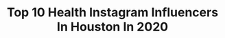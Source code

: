 ---
title: Top 10 Health Instagram Influencers In Houston In 2020
description: >-
  Find top health Instagram influencers in Houston in 2020. Most popular hashtags: #houston #health #lifestyle #covid19.
platform: Instagram
profiles:
  - username: "adventureswithsoso"
    fullname: >-
      ＳＯＰＨＩＡ • Houston Food Blogger
    location: "United States"
    followers: 3218
    engagement: 852
    commentsToLikes: 0.276426
    avatar: "https://scontent-lhr8-1.cdninstagram.com/v/t51.2885-19/s320x320/65314783_2355637664472018_1136114893850673152_n.jpg?_nc_ht=scontent-lhr8-1.cdninstagram.com&_nc_ohc=AJuY-jU4AGYAX-NkStd&oh=817b83d3a6b781684e686d48a0dc0c9d&oe=5EBAEE60"
    verified: false
    hashtags: "#satisfeed, #authentic, #japan, #seabream"
  - username: "damonbmartin"
    fullname: >-
      Transformation Coach
    location: "United States"
    followers: 9182
    engagement: 637
    commentsToLikes: 0.044719
    avatar: "https://scontent-ams4-1.cdninstagram.com/v/t51.2885-19/s320x320/38422279_524459284672404_1745778788483989504_n.jpg?_nc_ht=scontent-ams4-1.cdninstagram.com&_nc_ohc=eu1pzwUlYPsAX_t9UJc&oh=bc19a34f1c023a576326d055de4d20f5&oe=5E8A163B"
    verified: false
    hashtags: "#health, #fitspo, #wealth, #black"
  - username: "palmvisuals"
    fullname: >-
      A Cinematic Film Co.
    location: "United States"
    followers: 6437
    engagement: 759
    commentsToLikes: 0.021647
    avatar: "https://scontent-ams4-1.cdninstagram.com/v/t51.2885-19/s320x320/17125944_468055090192397_3487123469911457792_a.jpg?_nc_ht=scontent-ams4-1.cdninstagram.com&_nc_ohc=8pbE4-VagX4AX8e-NTq&oh=b94cd23f1a8314914034bf1762b588cd&oe=5EBD14BE"
    verified: false
    hashtags: "#houston, #luxurylife, #alllivesmatter, #videos"
  - username: "mdandersoncancercenter"
    fullname: >-
      MD Anderson Cancer Center
    location: "United States"
    followers: 41267
    engagement: 193
    commentsToLikes: 0.024729
    avatar: "https://scontent-ams4-1.cdninstagram.com/v/t51.2885-19/s320x320/13408914_1751770041708332_374453940_a.jpg?_nc_ht=scontent-ams4-1.cdninstagram.com&_nc_ohc=UigT5WdD_cwAX8hDiAT&oh=800e7164e8a862b909312dd923fcdeb3&oe=5EB3C198"
    verified: true
    hashtags: "#cancerfighter, #stomachcancer, #cancer, #handwashing"
  - username: "culturemaphou"
    fullname: >-
      CultureMap Houston
    location: "United States"
    followers: 72520
    engagement: 47
    commentsToLikes: 0.036079
    avatar: "https://scontent-ams4-1.cdninstagram.com/v/t51.2885-19/s150x150/12935068_1051065798287392_1559969393_a.jpg?_nc_ht=scontent-ams4-1.cdninstagram.com&_nc_ohc=6f2KGK3AiIMAX8fVE1R&oh=e6c9fe67f55f1e7077c19cc019e61a36&oe=5EB4EAC7"
    verified: false
    hashtags: "#breakingnews, #bartenders, #mobiushouston, #houstontexas"
  - username: "thelilyjang"
    fullname: >-
      Lily Jang
    location: "United States"
    followers: 27434
    engagement: 477
    commentsToLikes: 0.060891
    avatar: "https://scontent-lhr8-1.cdninstagram.com/v/t51.2885-19/s320x320/82566159_163837971612341_3911849276824616960_n.jpg?_nc_ht=scontent-lhr8-1.cdninstagram.com&_nc_ohc=lkZFDaht6AwAX-C795n&oh=6b1d275a0c4a2186c69a9e204d44b33e&oe=5EB9D149"
    verified: true
    hashtags: "#covidkindness, #memorialtakesfr2020, #riveroaks, #openhouse"
  - username: "nitajonez"
    fullname: >-
      PRETTY SAVAGE
    location: "United States"
    followers: 5282
    engagement: 519
    commentsToLikes: 0.117055
    avatar: "https://scontent-lhr8-1.cdninstagram.com/v/t51.2885-19/s320x320/54277390_593283627851899_6229342105655836672_n.jpg?_nc_ht=scontent-lhr8-1.cdninstagram.com&_nc_ohc=fjmI6DQ36AcAX8FLXUE&oh=f65aed9bba4c75f5ae055012e8bc0849&oe=5EBCC8D4"
    verified: false
    hashtags: "#longbeachfemaleartist, #wednesday, #fitnessgirl, #suge"
  - username: "naturally_natalieeng"
    fullname: >-
      Natalie | Health+Wellness Blog
    location: "United States"
    followers: 5805
    engagement: 1259
    commentsToLikes: 0.298663
    avatar: "https://scontent-amt2-1.cdninstagram.com/v/t51.2885-19/s320x320/82105550_582052469311111_4240029175315955712_n.jpg?_nc_ht=scontent-amt2-1.cdninstagram.com&_nc_ohc=M8lhxkdpua0AX8PlFEp&oh=36459554d5189959ad983c0b3a84feb5&oe=5EB204D5"
    verified: false
    hashtags: "#potion, #snapyourway, #giveawaytime, #probiotics"
  - username: "que_stewart"
    fullname: >-
      Que The Ultrapreneur
    location: "United States"
    followers: 2542
    engagement: 2743
    commentsToLikes: 0.057322
    avatar: "https://scontent-nrt1-1.cdninstagram.com/v/t51.2885-19/s320x320/12519439_213200455720227_402571482_a.jpg?_nc_ht=scontent-nrt1-1.cdninstagram.com&_nc_ohc=BvZQnDCb4OQAX8BkOyY&oh=557f989da71a6ab280fd0c2526e93be6&oe=5EB4F36A"
    verified: false
    hashtags: "#valentines, #reddress, #justinbieber, #shortsuit"
  - username: "amyachanel"
    fullname: >-
      AMYACHANEL❤️
    location: "United States"
    followers: 6170
    engagement: 2570
    commentsToLikes: 0.030811
    avatar: "https://scontent-ams4-1.cdninstagram.com/v/t51.2885-19/s320x320/71319905_2543465225738314_6159229375888752640_n.jpg?_nc_ht=scontent-ams4-1.cdninstagram.com&_nc_ohc=LhgW26K8VeMAX9d1YQ5&oh=d330a39aee2a3d804a5296cdb493c497&oe=5EBD694F"
    verified: false
    hashtags: "#fashionnova, #ambassador, #stayinside, #novababe"
---